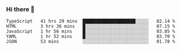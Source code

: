 ### Hi there 👋


<!--START_SECTION:waka-->
```text
TypeScript   41 hrs 29 mins  ████████████████████░░░░░   82.14 % 
HTML         3 hrs 36 mins   █░░░░░░░░░░░░░░░░░░░░░░░░   07.15 % 
JavaScript   1 hr 56 mins    █░░░░░░░░░░░░░░░░░░░░░░░░   03.85 % 
YAML         1 hr 52 mins    █░░░░░░░░░░░░░░░░░░░░░░░░   03.70 % 
JSON         53 mins         ░░░░░░░░░░░░░░░░░░░░░░░░░   01.78 %
```
<!--END_SECTION:waka-->
<!--
**MarceloWis/MarceloWis** is a ✨ _special_ ✨ repository because its `README.md` (this file) appears on your GitHub profile.

Here are some ideas to get you started:

- 🔭 I’m currently working on ...
- 🌱 I’m currently learning ...
- 👯 I’m looking to collaborate on ...
- 🤔 I’m looking for help with ...
- 💬 Ask me about ...
- 📫 How to reach me: ...
- 😄 Pronouns: ...
- ⚡ Fun fact: ...
-->
